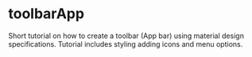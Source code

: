 # toolbarApp
Short tutorial on how to create a toolbar (App bar) using material design specifications. Tutorial includes styling adding icons and menu options.
